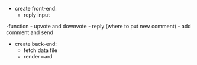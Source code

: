 - create front-end:
    - reply input

-function
    - upvote and downvote
    - reply (where to put new comment)
    - add comment and send

- create back-end:
    - fetch data file
    - render card